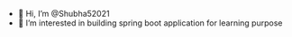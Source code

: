 - 👋 Hi, I’m @Shubha52021
- 👀 I’m interested in building spring boot application for learning purpose


<!---
Shubha52021/Shubha52021 is a ✨ special ✨ repository because its `README.md` (this file) appears on your GitHub profile.
You can click the Preview link to take a look at your changes.
--->
